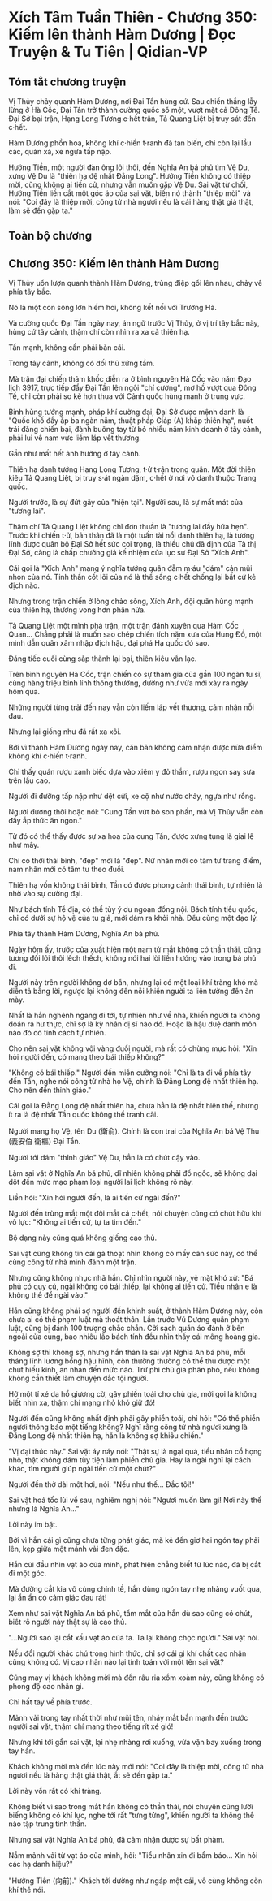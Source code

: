 # Xích Tâm Tuần Thiên - Chương 350: Kiếm lên thành Hàm Dương | Đọc Truyện & Tu Tiên | Qidian-VP



## Tóm tắt chương truyện

Vị Thủy chảy quanh Hàm Dương, nơi Đại Tần hùng cứ. Sau chiến thắng lẫy lừng ở Hà Cốc, Đại Tần trở thành cường quốc số một, vượt mặt cả Đông Tề. Đại Sở bại trận, Hạng Long Tương c·hết trận, Tả Quang Liệt bị truy sát đến c·hết.

Hàm Dương phồn hoa, không khí c·hiến t·ranh đã tan biến, chỉ còn lại lầu các, quán xá, xe ngựa tấp nập.

Hướng Tiền, một người đàn ông lôi thôi, đến Nghĩa An bá phủ tìm Vệ Du, xưng Vệ Du là "thiên hạ đệ nhất Đằng Long". Hướng Tiền không có thiệp mời, cũng không ai tiến cử, nhưng vẫn muốn gặp Vệ Du. Sai vặt từ chối, Hướng Tiền liền cắt một góc áo của sai vặt, biến nó thành "thiệp mời" và nói: "Coi đây là thiệp mời, công tử nhà ngươi nếu là cái hàng thật giá thật, làm sẽ đến gặp ta."


## Toàn bộ chương

## Chương 350: Kiếm lên thành Hàm Dương

Vị Thủy uốn lượn quanh thành Hàm Dương, trùng điệp gối lên nhau, chảy về phía tây bắc.

Nó là một con sông lớn hiếm hoi, không kết nối với Trường Hà.

Và cường quốc Đại Tần ngày nay, án ngữ trước Vị Thủy, ở vị trí tây bắc này, hùng cứ tây cảnh, thậm chí còn nhìn ra xa cả thiên hạ.

Tần mạnh, không cần phải bàn cãi.

Trong tây cảnh, không có đối thủ xứng tầm.

Mà trận đại chiến thảm khốc diễn ra ở bình nguyên Hà Cốc vào năm Đạo lịch 3917, trực tiếp đẩy Đại Tần lên ngôi "chí cường", mơ hồ vượt qua Đông Tề, chỉ còn phải so kè hơn thua với Cảnh quốc hùng mạnh ở trung vực.

Binh hùng tướng mạnh, pháp khí cường đại, Đại Sở được mệnh danh là "Quốc khố đầy ắp ba ngàn năm, thuật pháp Giáp (A) khắp thiên hạ", nuốt trái đắng chiến bại, đành buông tay từ bỏ nhiều năm kinh doanh ở tây cảnh, phải lui về nam vực liếm láp vết thương.

Gần như mất hết ảnh hưởng ở tây cảnh.

Thiên hạ danh tướng Hạng Long Tương, t·ử t·rận trong quân. Một đời thiên kiêu Tả Quang Liệt, bị truy s·át ngàn dặm, c·hết ở nơi vô danh thuộc Trang quốc.

Người trước, là sự đứt gãy của "hiện tại". Người sau, là sự mất mát của "tương lai".

Thậm chí Tả Quang Liệt không chỉ đơn thuần là "tương lai đầy hứa hẹn". Trước khi chiến t·ử, bản thân đã là một tuấn tài nổi danh thiên hạ, là tướng lĩnh được quân bộ Đại Sở hết sức coi trọng, là thiếu chủ đã định của Tả thị Đại Sở, càng là chấp chưởng giả kế nhiệm của lục sư Đại Sở "Xích Anh".

Cái gọi là "Xích Anh" mang ý nghĩa tướng quân đẫm m·áu "dám" cản mũi nhọn của nó. Tinh thần cốt lõi của nó là thề sống c·hết chống lại bất cứ kẻ địch nào.

Nhưng trong trận chiến ở lòng chảo sông, Xích Anh, đội quân hùng mạnh của thiên hạ, thương vong hơn phân nửa.

Tả Quang Liệt một mình phá trận, một trận đánh xuyên qua Hàm Cốc Quan... Chẳng phải là muốn sao chép chiến tích năm xưa của Hung Đồ, một mình dẫn quân xâm nhập địch hậu, đại phá Hạ quốc đó sao.

Đáng tiếc cuối cùng sắp thành lại bại, thiên kiêu vẫn lạc.

Trên bình nguyên Hà Cốc, trận chiến có sự tham gia của gần 100 ngàn tu sĩ, cùng hàng triệu binh lính thông thường, dường như vừa mới xảy ra ngày hôm qua.

Những người từng trải đến nay vẫn còn liếm láp vết thương, cảm nhận nỗi đau.

Nhưng lại giống như đã rất xa xôi.

Bởi vì thành Hàm Dương ngày nay, căn bản không cảm nhận được nửa điểm không khí c·hiến t·ranh.

Chỉ thấy quán rượu xanh biếc dựa vào xiêm y đỏ thắm, rượu ngon say sưa trên lầu cao.

Người đi đường tấp nập như dệt cửi, xe cộ như nước chảy, ngựa như rồng.

Người đương thời hoặc nói: "Cung Tần vứt bỏ son phấn, mà Vị Thủy vẫn còn đầy ắp thức ăn ngon."

Từ đó có thể thấy được sự xa hoa của cung Tần, được xưng tụng là giai lệ như mây.

Chỉ có thời thái bình, "đẹp" mới là "đẹp". Nữ nhân mới có tâm tư trang điểm, nam nhân mới có tâm tư theo đuổi.

Thiên hạ vốn không thái bình, Tần có được phong cảnh thái bình, tự nhiên là nhờ vào sự cường đại.

Như bách tính Tề địa, có thể tùy ý du ngoạn đồng nội. Bách tính tiểu quốc, chỉ có dưới sự hộ vệ của tu giả, mới dám ra khỏi nhà. Đều cùng một đạo lý.

Phía tây thành Hàm Dương, Nghĩa An bá phủ.

Ngày hôm ấy, trước cửa xuất hiện một nam tử mắt không có thần thái, cũng tương đối lôi thôi lếch thếch, không nói hai lời liền hướng vào trong bá phủ đi.

Người này trên người không dơ bẩn, nhưng lại có một loại khí tràng khó mà diễn tả bằng lời, ngược lại không đến nỗi khiến người ta liên tưởng đến ăn mày.

Nhất là hắn nghênh ngang đi tới, tự nhiên như về nhà, khiến người ta không đoán ra hư thực, chỉ sợ là kỳ nhân dị sĩ nào đó. Hoặc là hậu duệ danh môn nào đó có tính cách tự nhiên.

Cho nên sai vặt không vội vàng đuổi người, mà rất có chừng mực hỏi: "Xin hỏi người đến, có mang theo bái thiếp không?"

"Không có bái thiếp." Người đến miễn cưỡng nói: "Chỉ là ta đi về phía tây đến Tần, nghe nói công tử nhà họ Vệ, chính là Đằng Long đệ nhất thiên hạ. Cho nên đến thỉnh giáo."

Cái gọi là Đằng Long đệ nhất thiên hạ, chưa hẳn là đệ nhất hiện thế, nhưng ít ra là đệ nhất Tần quốc không thể tranh cãi.

Người mang họ Vệ, tên Du (衛俞). Chính là con trai của Nghĩa An bá Vệ Thu (義安伯 衛樞) Đại Tần.

Người tới dám "thỉnh giáo" Vệ Du, hẳn là có chút cậy vào.

Làm sai vặt ở Nghĩa An bá phủ, dĩ nhiên không phải đồ ngốc, sẽ không dại dột đến mức mạo phạm loại người lai lịch không rõ này.

Liền hỏi: "Xin hỏi người đến, là ai tiến cử ngài đến?"

Người đến trừng mắt một đôi mắt cá c·hết, nói chuyện cũng có chút hữu khí vô lực: "Không ai tiến cử, tự ta tìm đến."

Bộ dạng này cũng quá không giống cao thủ.

Sai vặt cũng không tin cái gã thoạt nhìn không có mấy cân sức này, có thể cùng công tử nhà mình đánh một trận.

Nhưng cũng không nhục nhã hắn. Chỉ nhìn người này, vẻ mặt khó xử: "Bá phủ có quy củ, ngài không có bái thiếp, lại không ai tiến cử. Tiểu nhân e là không thể để ngài vào."

Hắn cũng không phải sợ người đến khinh suất, ở thành Hàm Dương này, còn chưa ai có thể phạm luật mà thoát thân. Lần trước Vũ Dương quân phạm luật, cũng bị đánh 100 trượng chắc chắn. Cởi sạch quần áo đánh ở bên ngoài cửa cung, bao nhiêu lão bách tính đều nhìn thấy cái mông hoàng gia.

Không sợ thì không sợ, nhưng hắn thân là sai vặt Nghĩa An bá phủ, mỗi tháng lĩnh lương bổng hậu hĩnh, còn thường thường có thể thu được một chút hiếu kính, an nhàn đến mức nào. Trừ phi chủ gia phân phó, nếu không không cần thiết làm chuyện đắc tội người.

Hở một tí xé da hổ giương cờ, gây phiền toái cho chủ gia, mới gọi là không biết nhìn xa, thậm chí mạng nhỏ khó giữ đó!

Người đến cũng không nhất định phải gây phiền toái, chỉ hỏi: "Có thể phiền ngươi thông báo một tiếng không? Nghĩ rằng công tử nhà ngươi xưng là Đằng Long đệ nhất thiên hạ, hẳn là không sợ khiêu chiến."

"Vị đại thúc này." Sai vặt áy náy nói: "Thật sự là ngại quá, tiểu nhân cổ họng nhỏ, thật không dám tùy tiện làm phiền chủ gia. Hay là ngài nghĩ lại cách khác, tìm người giúp ngài tiến cử một chút?"

Người đến thở dài một hơi, nói: "Nếu như thế... Đắc tội!"

Sai vặt hoả tốc lùi về sau, nghiêm nghị nói: "Ngươi muốn làm gì! Nơi này thế nhưng là Nghĩa An..."

Lời này im bặt.

Bởi vì hắn cái gì cũng chưa từng phát giác, mà kẻ đến giơ hai ngón tay phải lên, kẹp giữa một mảnh vải đen đặc.

Hắn cúi đầu nhìn vạt áo của mình, phát hiện chẳng biết từ lúc nào, đã bị cắt đi một góc.

Mà đường cắt kia vô cùng chỉnh tề, hắn dùng ngón tay nhẹ nhàng vuốt qua, lại ẩn ẩn có cảm giác đau rát!

Xem như sai vặt Nghĩa An bá phủ, tầm mắt của hắn dù sao cũng có chút, biết rõ người này thật sự là cao thủ.

"...Ngươi sao lại cắt xấu vạt áo của ta. Ta lại không chọc ngươi." Sai vặt nói.

Nếu đổi người khác chú trọng hình thức, chỉ sợ cái gì khí chất cao nhân cũng không có. Vị cao nhân nào lại tính toán với một tên sai vặt?

Cũng may vị khách không mời mà đến râu ria xồm xoàm này, cũng không có phong độ cao nhân gì.

Chỉ hất tay về phía trước.

Mảnh vải trong tay nhất thời như mũi tên, nháy mắt bắn mạnh đến trước người sai vặt, thậm chí mang theo tiếng rít xé gió!

Nhưng khi tới gần sai vặt, lại nhẹ nhàng rơi xuống, vừa vặn bay xuống trong tay hắn.

Khách không mời mà đến lúc này mới nói: "Coi đây là thiệp mời, công tử nhà ngươi nếu là hàng thật giá thật, ắt sẽ đến gặp ta."

Lời này vốn rất có khí tràng.

Không biết vì sao trong mắt hắn không có thần thái, nói chuyện cũng lười biếng không có khí lực, nghe tới rất "tưng tửng", khiến người ta không thể nào tập trung tinh thần.

Nhưng sai vặt Nghĩa An bá phủ, đã cảm nhận được sự bất phàm.

Nắm mảnh vải từ vạt áo của mình, hỏi: "Tiểu nhân xin đi bẩm báo... Xin hỏi các hạ danh hiệu?"

"Hướng Tiền (向前)." Khách tới dường như ngáp một cái, vô cùng không còn khí thế nói.